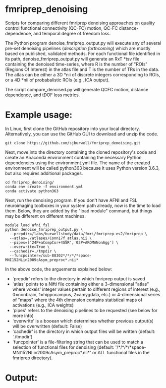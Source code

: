 # fmriprep_denoising
Scripts for comparing different fmriprep denoising approaches on quality control functional connectivity (QC-FC) motion, QC-FC distance-dependence, and temporal degree of freedom loss.

The Python program denoise_fmriprep_output.py will execute any of several pre-set denoising pipelines (_description forthcoming_) which are mostly based on published, validated methods. For each functional file identified in its path, denoise_fmriprep_output.py will generate an RxT *tsv file containing the denoised time-series, where R is the number of "ROIs" (Regions Of Interest) in the atlas file and T is the number of TRs in the data. The atlas can be either a 3D *nii of discrete integers corresponding to ROIs, or a 4D *nii of probabalistic ROIs (e.g., ICA output).
 
The script compare_denoised.py will generate QCFC motion, distance dependence, and tDOF loss metrics.

# Example usage:
In Linux, first clone the GitHub repository into your local directory. Alternatively, you can use the GitHub GUI to download and unzip the code. 
```linux
git clone https://github.com/sjburwell/fmriprep_denoising.git
```

Next, move into the directory containing the cloned repository's code and create an Anaconda environment containing the necessary Python dependencies using the environment.yml file. The name of the created environment will be called python363 because it uses Python version 3.6.3, but also requires additional packages.
```linux
cd fmriprep_denoising/
conda env create -f environment.yml
conda activate python363
```

Next, run the denoising program. If you don't have AFNI and FSL neuroimaging toolboxes in your system path already, now is the time to load them. Below, they are added by the "load module" command, but things may be different on different machines. 
```linux
module load afni fsl
python denoise_fmriprep_output.py \
  --prepdir=/labs/burwellstudy/data/fmri/fmriprep-es2/fmriprep \
  --atlas=./atlases/Conn17f_atlas.nii \
  --pipes=['24P+aCompCor+4GSR','03P+AROMANonAgg'] \
  --overwrite=True \
  --cachedir=./tmpdir \
  --funcpointer=/sub-88302*/*/*/*space-MNI152NLin2009cAsym_preproc*.nii*
```
In the above code, the arguements explained below:
* 'prepdir' refers to the directory in which fmriprep output is saved
* 'atlas' points to a Nifti file containing either a 3-dimensional "atlas" where voxels' integer values pertain to different regions of interest (e.g., 0=nonbrain, 1=hippocampus, 2=amygdala, etc.) or 4-dimensional series of "maps" where the 4th dimension contains statistical maps of activations (e.g., ICA weights)
* 'pipes' refers to the denoising pipelines to be requested (see below for more info)
* 'overwrite' is a booean which determines whether previous output(s) will be overwritten (default: False)
* 'cachedir' is the directory in which output files will be written (default: './tmpdir')
* 'funcpointer' is a file-filtering string that can be used to match a selection of functional files for denoising (default: '/\*/\*/\*/\*space-MNI152NLin2009cAsym_preproc*.nii*' or ALL functional files in the fmriprep directory).

# Output:


